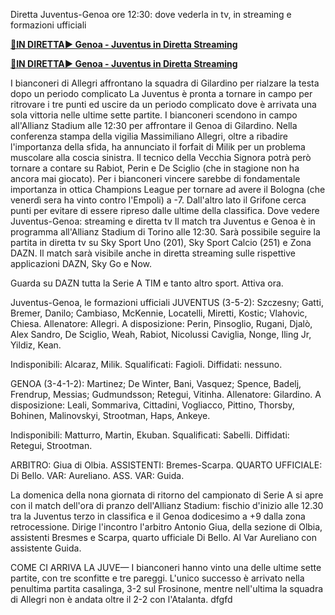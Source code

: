 Diretta Juventus-Genoa ore 12:30: dove vederla in tv, in streaming e formazioni ufficiali

<strong>[🔴IN DIRETTA▶ Genoa - Juventus in Diretta Streaming](https://sports2tv.live/seriea/)</strong>

<strong>[🔴IN DIRETTA▶ Genoa - Juventus in Diretta Streaming](https://sports2tv.live/seriea/)</strong>

I bianconeri di Allegri affrontano la squadra di Gilardino per rialzare la testa dopo un periodo complicato La Juventus è pronta a tornare in campo per ritrovare i tre punti ed uscire da un periodo complicato dove è arrivata una sola vittoria nelle ultime sette partite. I bianconeri scendono in campo all'Allianz Stadium alle 12:30 per affrontare il Genoa di Gilardino. Nella conferenza stampa della vigilia Massimiliano Allegri, oltre a ribadire l'importanza della sfida, ha annunciato il forfait di Milik per un problema muscolare alla coscia sinistra. Il tecnico della Vecchia Signora potrà però tornare a contare su Rabiot, Perin e De Sciglio (che in stagione non ha ancora mai giocato). Per i bianconeri vincere sarebbe di fondamentale importanza in ottica Champions League per tornare ad avere il Bologna (che venerdì sera ha vinto contro l'Empoli) a -7. Dall'altro lato il Grifone cerca punti per evitare di essere ripreso dalle ultime della classifica. Dove vedere Juventus-Genoa: streaming e diretta tv
Il match tra Juventus e Genoa è in programma all'Allianz Stadium di Torino alle 12:30. Sarà possibile seguire la partita in diretta tv su Sky Sport Uno (201), Sky Sport Calcio (251) e Zona DAZN. Il match sarà visibile anche in diretta streaming sulle rispettive applicazioni DAZN, Sky Go e Now.

Guarda su DAZN tutta la Serie A TIM e tanto altro sport. Attiva ora.

Juventus-Genoa, le formazioni ufficiali
JUVENTUS (3-5-2): Szczesny; Gatti, Bremer, Danilo; Cambiaso, McKennie, Locatelli, Miretti, Kostic; Vlahovic, Chiesa. Allenatore: Allegri.
A disposizione: Perin, Pinsoglio, Rugani, Djalò, Alex Sandro, De Sciglio, Weah, Rabiot, Nicolussi Caviglia, Nonge, Iling Jr, Yildiz, Kean.

Indisponibili: Alcaraz, Milik.
Squalificati: Fagioli.
Diffidati: nessuno.

GENOA (3-4-1-2): Martinez; De Winter, Bani, Vasquez; Spence, Badelj, Frendrup, Messias; Gudmundsson; Retegui, Vitinha. Allenatore: Gilardino.
A disposizione: Leali, Sommariva, Cittadini, Vogliacco, Pittino, Thorsby, Bohinen, Malinovskyi, Strootman, Haps, Ankeye.

Indisponibili: Matturro, Martin, Ekuban.
Squalificati: Sabelli.
Diffidati: Retegui, Strootman.

ARBITRO: Giua di Olbia. ASSISTENTI: Bremes-Scarpa. QUARTO UFFICIALE: Di Bello. VAR: Aureliano. ASS. VAR: Guida.

La domenica della nona giornata di ritorno del campionato di Serie A si apre con il match dell'ora di pranzo dell'Allianz Stadium: fischio d'inizio alle 12.30 tra la Juventus terzo in classifica e il Genoa dodicesimo a +9 dalla zona retrocessione. Dirige l'incontro l'arbitro Antonio Giua, della sezione di Olbia, assistenti Bresmes e Scarpa, quarto ufficiale Di Bello. Al Var Aureliano con assistente Guida. 

COME CI ARRIVA LA JUVE—  I bianconeri hanno vinto una delle ultime sette partite, con tre sconfitte e tre pareggi. L'unico successo è arrivato nella penultima partita casalinga, 3-2 sul Frosinone, mentre nell'ultima la squadra di Allegri non è andata oltre il 2-2 con l'Atalanta. dfgfd
